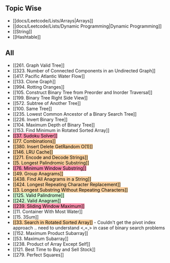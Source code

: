 ## Topic Wise
- [[docs/Leetcode/Lists/Arrays|Arrays]]
- [[docs/Leetcode/Lists/Dynamic Programming|Dynamic Programming]]
- [[String]]
- [[Hashtable]]

## All
- [[261. Graph Valid Tree]]
- [[323. Number of Connected Components in an Undirected Graph]]
- [[417. Pacific Atlantic Water Flow]]
- [[133. Clone Graph]]
- [[994. Rotting Oranges]]
- [[105. Construct Binary Tree from Preorder and Inorder Traversal]]
- [[199. Binary Tree Right Side View]]
- [[572. Subtree of Another Tree]]
- [[100. Same Tree]]
- [[235. Lowest Common Ancestor of a Binary Search Tree]]
- [[226. Invert Binary Tree]]
- [[104. Maximum Depth of Binary Tree]]
- [[153. Find Minimum in Rotated Sorted Array]]
- <mark style="background: #FF5582A6;">[[37. Sudoku Solver]]</mark> 
- <mark style="background: #FFB86CA6;">[[77. Combinations]]</mark> 
- <mark style="background: #FFB86CA6;">[[380. Insert Delete GetRandom O(1)]]</mark> 
- <mark style="background: #FFB86CA6;">[[146. LRU Cache]]</mark> 
- <mark style="background: #FFB86CA6;">[[271. Encode and Decode Strings]]</mark> 
- <mark style="background: #FFB86CA6;">[[5. Longest Palindromic Substring]]</mark> 
- <mark style="background: #FF5582A6;">[[76. Minimum Window Substring]]</mark> 
- <mark style="background: #FFB86CA6;">[[49. Group Anagrams]]</mark> 
- <mark style="background: #FFB86CA6;">[[438. Find All Anagrams in a String]]</mark> 
- <mark style="background: #FFB86CA6;">[[424. Longest Repeating Character Replacement]]</mark> 
- <mark style="background: #FFB86CA6;">[[3. Longest Substring Without Repeating Characters]] </mark> 
- <mark style="background: #BBFABBA6;">[[125. Valid Palindrome]]</mark> 
- <mark style="background: #BBFABBA6;">[[242. Valid Anagram]]</mark>  
- <mark style="background: #FF5582A6;">[[239. Sliding Window Maximum]]</mark> 
- [[11. Container With Most Water]]
- [[15. 3Sum]]
- <mark style="background: #FFB86CA6;">[[33. Search in Rotated Sorted Array]]</mark> 
		  - Couldn't get the pivot index approach .. need to understand <,=,> in case of binary search problems
- [[152. Maximum Product Subarray]]
- [[53. Maximum Subarray]]
- [[238. Product of Array Except Self]]
- [[121. Best Time to Buy and Sell Stock]]
- [[279. Perfect Squares]]